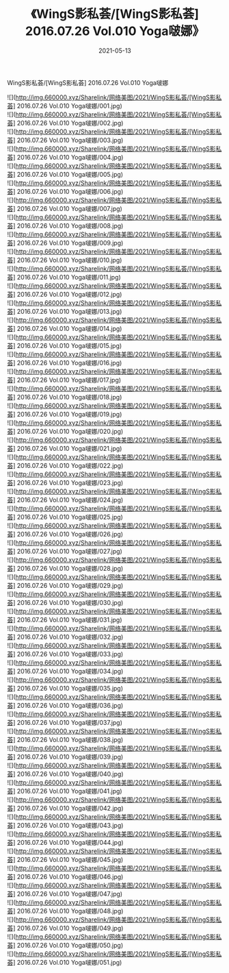 ﻿---
layout: post
title:  《WingS影私荟/[WingS影私荟] 2016.07.26 Vol.010 Yoga啵娜》
date:   2021-05-13
img: http://img.660000.xyz/Sharelink/网络美图/2021/WingS影私荟/[WingS影私荟] 2016.07.26 Vol.010 Yoga啵娜/000.jpg
categories: [美女, 清纯, 唯美]
---

WingS影私荟/[WingS影私荟] 2016.07.26 Vol.010 Yoga啵娜

 ![](http://img.660000.xyz/Sharelink/网络美图/2021/WingS影私荟/[WingS影私荟] 2016.07.26 Vol.010 Yoga啵娜/001.jpg) <br>![](http://img.660000.xyz/Sharelink/网络美图/2021/WingS影私荟/[WingS影私荟] 2016.07.26 Vol.010 Yoga啵娜/002.jpg) <br>![](http://img.660000.xyz/Sharelink/网络美图/2021/WingS影私荟/[WingS影私荟] 2016.07.26 Vol.010 Yoga啵娜/003.jpg) <br>![](http://img.660000.xyz/Sharelink/网络美图/2021/WingS影私荟/[WingS影私荟] 2016.07.26 Vol.010 Yoga啵娜/004.jpg) <br>![](http://img.660000.xyz/Sharelink/网络美图/2021/WingS影私荟/[WingS影私荟] 2016.07.26 Vol.010 Yoga啵娜/005.jpg) <br>![](http://img.660000.xyz/Sharelink/网络美图/2021/WingS影私荟/[WingS影私荟] 2016.07.26 Vol.010 Yoga啵娜/006.jpg) <br>![](http://img.660000.xyz/Sharelink/网络美图/2021/WingS影私荟/[WingS影私荟] 2016.07.26 Vol.010 Yoga啵娜/007.jpg) <br>![](http://img.660000.xyz/Sharelink/网络美图/2021/WingS影私荟/[WingS影私荟] 2016.07.26 Vol.010 Yoga啵娜/008.jpg) <br>![](http://img.660000.xyz/Sharelink/网络美图/2021/WingS影私荟/[WingS影私荟] 2016.07.26 Vol.010 Yoga啵娜/009.jpg) <br>![](http://img.660000.xyz/Sharelink/网络美图/2021/WingS影私荟/[WingS影私荟] 2016.07.26 Vol.010 Yoga啵娜/010.jpg) <br>![](http://img.660000.xyz/Sharelink/网络美图/2021/WingS影私荟/[WingS影私荟] 2016.07.26 Vol.010 Yoga啵娜/011.jpg) <br>![](http://img.660000.xyz/Sharelink/网络美图/2021/WingS影私荟/[WingS影私荟] 2016.07.26 Vol.010 Yoga啵娜/012.jpg) <br>![](http://img.660000.xyz/Sharelink/网络美图/2021/WingS影私荟/[WingS影私荟] 2016.07.26 Vol.010 Yoga啵娜/013.jpg) <br>![](http://img.660000.xyz/Sharelink/网络美图/2021/WingS影私荟/[WingS影私荟] 2016.07.26 Vol.010 Yoga啵娜/014.jpg) <br>![](http://img.660000.xyz/Sharelink/网络美图/2021/WingS影私荟/[WingS影私荟] 2016.07.26 Vol.010 Yoga啵娜/015.jpg) <br>![](http://img.660000.xyz/Sharelink/网络美图/2021/WingS影私荟/[WingS影私荟] 2016.07.26 Vol.010 Yoga啵娜/016.jpg) <br>![](http://img.660000.xyz/Sharelink/网络美图/2021/WingS影私荟/[WingS影私荟] 2016.07.26 Vol.010 Yoga啵娜/017.jpg) <br>![](http://img.660000.xyz/Sharelink/网络美图/2021/WingS影私荟/[WingS影私荟] 2016.07.26 Vol.010 Yoga啵娜/018.jpg) <br>![](http://img.660000.xyz/Sharelink/网络美图/2021/WingS影私荟/[WingS影私荟] 2016.07.26 Vol.010 Yoga啵娜/019.jpg) <br>![](http://img.660000.xyz/Sharelink/网络美图/2021/WingS影私荟/[WingS影私荟] 2016.07.26 Vol.010 Yoga啵娜/020.jpg) <br>![](http://img.660000.xyz/Sharelink/网络美图/2021/WingS影私荟/[WingS影私荟] 2016.07.26 Vol.010 Yoga啵娜/021.jpg) <br>![](http://img.660000.xyz/Sharelink/网络美图/2021/WingS影私荟/[WingS影私荟] 2016.07.26 Vol.010 Yoga啵娜/022.jpg) <br>![](http://img.660000.xyz/Sharelink/网络美图/2021/WingS影私荟/[WingS影私荟] 2016.07.26 Vol.010 Yoga啵娜/023.jpg) <br>![](http://img.660000.xyz/Sharelink/网络美图/2021/WingS影私荟/[WingS影私荟] 2016.07.26 Vol.010 Yoga啵娜/024.jpg) <br>![](http://img.660000.xyz/Sharelink/网络美图/2021/WingS影私荟/[WingS影私荟] 2016.07.26 Vol.010 Yoga啵娜/025.jpg) <br>![](http://img.660000.xyz/Sharelink/网络美图/2021/WingS影私荟/[WingS影私荟] 2016.07.26 Vol.010 Yoga啵娜/026.jpg) <br>![](http://img.660000.xyz/Sharelink/网络美图/2021/WingS影私荟/[WingS影私荟] 2016.07.26 Vol.010 Yoga啵娜/027.jpg) <br>![](http://img.660000.xyz/Sharelink/网络美图/2021/WingS影私荟/[WingS影私荟] 2016.07.26 Vol.010 Yoga啵娜/028.jpg) <br>![](http://img.660000.xyz/Sharelink/网络美图/2021/WingS影私荟/[WingS影私荟] 2016.07.26 Vol.010 Yoga啵娜/029.jpg) <br>![](http://img.660000.xyz/Sharelink/网络美图/2021/WingS影私荟/[WingS影私荟] 2016.07.26 Vol.010 Yoga啵娜/030.jpg) <br>![](http://img.660000.xyz/Sharelink/网络美图/2021/WingS影私荟/[WingS影私荟] 2016.07.26 Vol.010 Yoga啵娜/031.jpg) <br>![](http://img.660000.xyz/Sharelink/网络美图/2021/WingS影私荟/[WingS影私荟] 2016.07.26 Vol.010 Yoga啵娜/032.jpg) <br>![](http://img.660000.xyz/Sharelink/网络美图/2021/WingS影私荟/[WingS影私荟] 2016.07.26 Vol.010 Yoga啵娜/033.jpg) <br>![](http://img.660000.xyz/Sharelink/网络美图/2021/WingS影私荟/[WingS影私荟] 2016.07.26 Vol.010 Yoga啵娜/034.jpg) <br>![](http://img.660000.xyz/Sharelink/网络美图/2021/WingS影私荟/[WingS影私荟] 2016.07.26 Vol.010 Yoga啵娜/035.jpg) <br>![](http://img.660000.xyz/Sharelink/网络美图/2021/WingS影私荟/[WingS影私荟] 2016.07.26 Vol.010 Yoga啵娜/036.jpg) <br>![](http://img.660000.xyz/Sharelink/网络美图/2021/WingS影私荟/[WingS影私荟] 2016.07.26 Vol.010 Yoga啵娜/037.jpg) <br>![](http://img.660000.xyz/Sharelink/网络美图/2021/WingS影私荟/[WingS影私荟] 2016.07.26 Vol.010 Yoga啵娜/038.jpg) <br>![](http://img.660000.xyz/Sharelink/网络美图/2021/WingS影私荟/[WingS影私荟] 2016.07.26 Vol.010 Yoga啵娜/039.jpg) <br>![](http://img.660000.xyz/Sharelink/网络美图/2021/WingS影私荟/[WingS影私荟] 2016.07.26 Vol.010 Yoga啵娜/040.jpg) <br>![](http://img.660000.xyz/Sharelink/网络美图/2021/WingS影私荟/[WingS影私荟] 2016.07.26 Vol.010 Yoga啵娜/041.jpg) <br>![](http://img.660000.xyz/Sharelink/网络美图/2021/WingS影私荟/[WingS影私荟] 2016.07.26 Vol.010 Yoga啵娜/042.jpg) <br>![](http://img.660000.xyz/Sharelink/网络美图/2021/WingS影私荟/[WingS影私荟] 2016.07.26 Vol.010 Yoga啵娜/043.jpg) <br>![](http://img.660000.xyz/Sharelink/网络美图/2021/WingS影私荟/[WingS影私荟] 2016.07.26 Vol.010 Yoga啵娜/044.jpg) <br>![](http://img.660000.xyz/Sharelink/网络美图/2021/WingS影私荟/[WingS影私荟] 2016.07.26 Vol.010 Yoga啵娜/045.jpg) <br>![](http://img.660000.xyz/Sharelink/网络美图/2021/WingS影私荟/[WingS影私荟] 2016.07.26 Vol.010 Yoga啵娜/046.jpg) <br>![](http://img.660000.xyz/Sharelink/网络美图/2021/WingS影私荟/[WingS影私荟] 2016.07.26 Vol.010 Yoga啵娜/047.jpg) <br>![](http://img.660000.xyz/Sharelink/网络美图/2021/WingS影私荟/[WingS影私荟] 2016.07.26 Vol.010 Yoga啵娜/048.jpg) <br>![](http://img.660000.xyz/Sharelink/网络美图/2021/WingS影私荟/[WingS影私荟] 2016.07.26 Vol.010 Yoga啵娜/049.jpg) <br>![](http://img.660000.xyz/Sharelink/网络美图/2021/WingS影私荟/[WingS影私荟] 2016.07.26 Vol.010 Yoga啵娜/050.jpg) <br>![](http://img.660000.xyz/Sharelink/网络美图/2021/WingS影私荟/[WingS影私荟] 2016.07.26 Vol.010 Yoga啵娜/051.jpg) <br>
